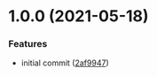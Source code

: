 # 1.0.0 (2021-05-18)


### Features

* initial commit ([2af9947](https://github.com/droidsolutions/semantic-release-update-file/commit/2af99479f1feecc512b05594546275a856ec0859))
